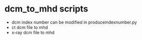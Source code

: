 # dcm_to_mhd scripts
* dcm index number can be modified in produceindexnumber.py
* ct dcm file to mhd
* x-ray dcm file to mhd
